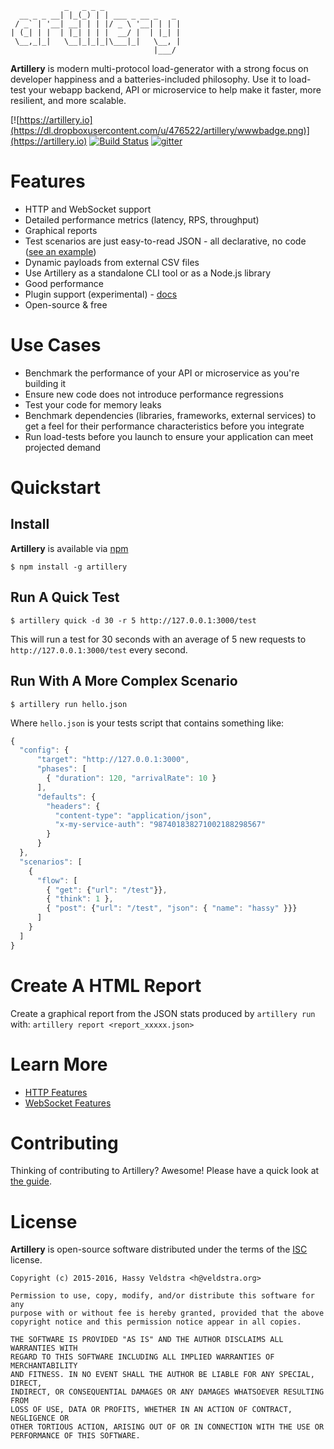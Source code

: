 ```
            _   _ _ _
  __ _ _ __| |_(_) | | ___ _ __ _   _
 / _` | '__| __| | | |/ _ \ '__| | | |
| (_| | |  | |_| | | |  __/ |  | |_| |
 \__,_|_|   \__|_|_|_|\___|_|   \__, |
                                |___/
```

**Artillery** is modern multi-protocol load-generator with a strong focus on
developer happiness and a batteries-included philosophy. Use it to load-test
your webapp backend, API or microservice to help make it faster, more resilient,
and more scalable.

[![https://artillery.io](https://dl.dropboxusercontent.com/u/476522/artillery/wwwbadge.png)](https://artillery.io) [![Build Status](https://travis-ci.org/shoreditch-ops/artillery.svg?branch=master)](https://travis-ci.org/shoreditch-ops/artillery) [![gitter](https://badges.gitter.im/Join%20Chat.svg)](https://gitter.im/shoreditch-ops/artillery)

# Features

- HTTP and WebSocket support
- Detailed performance metrics (latency, RPS, throughput)
- Graphical reports
- Test scenarios are just easy-to-read JSON - all declarative, no code ([see an example](https://github.com/shoreditch-ops/artillery-core/blob/master/test/scripts/all_features.json))
- Dynamic payloads from external CSV files
- Use Artillery as a standalone CLI tool or as a Node.js library
- Good performance
- Plugin support (experimental) - [docs](https://github.com/shoreditch-ops/artillery/blob/master/docs/plugins.md)
- Open-source & free

# Use Cases

- Benchmark the performance of your API or microservice as you're building it
- Ensure new code does not introduce performance regressions
- Test your code for memory leaks
- Benchmark dependencies (libraries, frameworks, external services) to get a
  feel for their performance characteristics before you integrate
- Run load-tests before you launch to ensure your application can meet
  projected demand

# Quickstart

## Install

**Artillery** is available via [npm](http://npmjs.org)

`$ npm install -g artillery`

## Run A Quick Test

`$ artillery quick -d 30 -r 5 http://127.0.0.1:3000/test`

This will run a test for 30 seconds with an average of 5 new requests to
`http://127.0.0.1:3000/test` every second.

## Run With A More Complex Scenario

`$ artillery run hello.json`

Where `hello.json` is your tests script that contains something like:

```javascript
{
  "config": {
      "target": "http://127.0.0.1:3000",
      "phases": [
        { "duration": 120, "arrivalRate": 10 }
      ],
      "defaults": {
        "headers": {
          "content-type": "application/json",
          "x-my-service-auth": "987401838271002188298567"
        }
      }
  },
  "scenarios": [
    {
      "flow": [
        { "get": {"url": "/test"}},
        { "think": 1 },
        { "post": {"url": "/test", "json": { "name": "hassy" }}}
      ]
    }
  ]
}
```

# Create A HTML Report

Create a graphical report from the JSON stats produced by `artillery run` with:
`artillery report <report_xxxxx.json>`

# Learn More

- [HTTP Features](https://github.com/shoreditch-ops/artillery/wiki/HTTP-Features)
- [WebSocket Features](https://github.com/shoreditch-ops/artillery/wiki/WebSocket-Features)

# Contributing

Thinking of contributing to Artillery? Awesome! Please have a quick look at [the
guide](CONTRIBUTING.md).

# License

**Artillery** is open-source software distributed under the terms of the
[ISC](http://en.wikipedia.org/wiki/ISC_license) license.

```
Copyright (c) 2015-2016, Hassy Veldstra <h@veldstra.org>

Permission to use, copy, modify, and/or distribute this software for any
purpose with or without fee is hereby granted, provided that the above
copyright notice and this permission notice appear in all copies.

THE SOFTWARE IS PROVIDED "AS IS" AND THE AUTHOR DISCLAIMS ALL WARRANTIES WITH
REGARD TO THIS SOFTWARE INCLUDING ALL IMPLIED WARRANTIES OF MERCHANTABILITY
AND FITNESS. IN NO EVENT SHALL THE AUTHOR BE LIABLE FOR ANY SPECIAL, DIRECT,
INDIRECT, OR CONSEQUENTIAL DAMAGES OR ANY DAMAGES WHATSOEVER RESULTING FROM
LOSS OF USE, DATA OR PROFITS, WHETHER IN AN ACTION OF CONTRACT, NEGLIGENCE OR
OTHER TORTIOUS ACTION, ARISING OUT OF OR IN CONNECTION WITH THE USE OR
PERFORMANCE OF THIS SOFTWARE.
```
